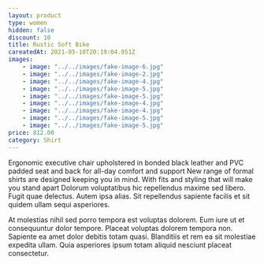 ```yaml
---
layout: product
type: women
hidden: false
discount: 10
title: Rustic Soft Bike
careatedAt: 2021-05-10T20:19:04.051Z
images:
    - image: "../../images/fake-image-6.jpg"
    - image: "../../images/fake-image-2.jpg"
    - image: "../../images/fake-image-4.jpg"
    - image: "../../images/fake-image-5.jpg"
    - image: "../../images/fake-image-5.jpg"
    - image: "../../images/fake-image-4.jpg"
    - image: "../../images/fake-image-4.jpg"
    - image: "../../images/fake-image-5.jpg"
    - image: "../../images/fake-image-5.jpg"
price: 812.00
category: Shirt
---
```

Ergonomic executive chair upholstered in bonded black leather and PVC padded seat and back for all-day comfort and support
New range of formal shirts are designed keeping you in mind. With fits and styling that will make you stand apart
Dolorum voluptatibus hic repellendus maxime sed libero. Fugit quae delectus. Autem ipsa alias. Sit repellendus sapiente facilis et sit quidem ullam sequi asperiores.
 At molestias nihil sed porro tempora est voluptas dolorem. Eum iure ut et consequuntur dolor tempore. Placeat voluptas dolorem tempora non. Sapiente ea amet dolor debitis totam quasi. Blanditiis et rem ea sit molestiae expedita ullam. Quia asperiores ipsum totam aliquid nesciunt placeat consectetur.
